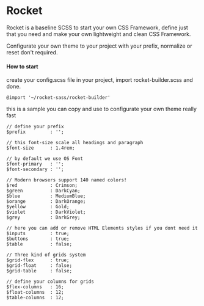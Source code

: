 Rocket
=========
Rocket is a baseline SCSS to start your own CSS Framework, define just that you need and make your own lightweight and clean CSS Framework.

Configurate your own theme to your project with your prefix, normalize or reset don't required.

#### How to start

create your config.scss file in your project, import rocket-builder.scss and done.
```
@import '~/rocket-sass/rocket-builder'
```
this is a sample you can copy and use to configurate your own theme really fast

```
// define your prefix
$prefix         : '';

// this font-size scale all headings and paragraph
$font-size      : 1.4rem;

// by default we use OS Font
$font-primary   : '';
$font-secondary : '';

// Modern browsers support 140 named colors!
$red            : Crimson;
$green          : DarkCyan;
$blue           : MediumBlue;
$orange         : DarkOrange;
$yellow         : Gold;
$violet         : DarkViolet;
$grey           : DarkGrey;

// here you can add or remove HTML Elements styles if you dont need it
$inputs         : true;
$buttons        : true;
$table          : false;

// Three kind of grids system
$grid-flex      : true;
$grid-float     : false;
$grid-table     : false;

// define your columns for grids
$flex-columns   : 16;
$float-columns  : 12;
$table-columns  : 12;


```


[rholo]: <http://rholo.cl/labs/layout-base>
